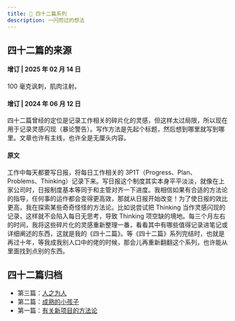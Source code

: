 ```yaml
---
title: 🚝 四十二篇系列
description: 一闪而过的想法
---
```


## 四十二篇的来源

#### 增订 | 2025 年 02 月 14 日

100 毫克讽刺，肌肉注射。

#### 增订 | 2024 年 06 月 12 日

四十二篇曾经的定位是记录工作相关的碎片化的灵感，但这样太过局限，所以现在用于记录灵感闪现（暴论警告）。写作方法是先起个标题，然后想到哪里就写到哪里。文章也许有主线，也许全是无厘头内容。

#### 原文

工作中每天都要写日报，将每日工作相关的 3P1T（Progress、Plan、Problems、Thinking）记录下来。写日报这个制度其实本身平平淡淡，就像在上家公司时，日报制度基本等同于和主管对齐一下进度。我相信如果有合适的方法论的指导，任何事的运作都会变得更高效，那就从日报开始改变！为了使日报的效比更高，我在探索某些奇奇怪怪的方法论。比如说尝试把 Thinking 当作灵感闪现的记录，这样就不会陷入每日无思考，导致 Thinking 项空缺的境地。每三个月左右的时间，我将这些碎片化的灵感重新整理一番，看看其中有哪些值得记录进笔记或详细阐述的东西，这就是我的《四十二篇》。等《四十二篇》系列完结时，也就是再过十年，等我成我别人口中的佬的时候，那会儿再重新翻翻这个系列，也许能从里面找到点别的东西。

## 四十二篇归档

<!-- - 第四篇：[春·山·月](/flows/_fourty-two/moon-behind-the-mountain) -->
<!-- - 第四篇：[盲视](/flows/_fourty-two/blind-sight) -->
- 第三篇：[人之为人](/flows/_fourty-two/as-human)
- 第二篇：[成熟的小孩子](/flows/_fourty-two/mature-child)
- 第一篇：[有关新项目的方法论](/flows/_fourty-two/dark-room)
